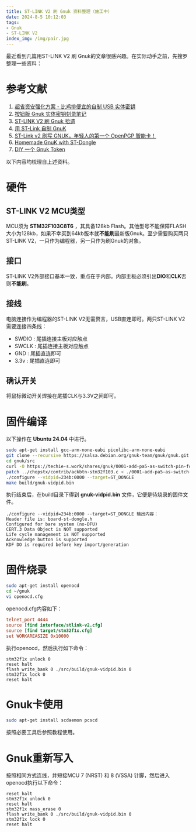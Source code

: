```yaml
---
title: ST-LINK V2 刷 Gnuk 资料整理（施工中）
date: 2024-8-5 10:12:03
tags:
- Gnuk
- ST-LINK V2
index_img: /img/pair.jpg
---
```

最近看到几篇用ST-LINK V2 刷 Gnuk的文章很感兴趣。在实际动手之前，先搜罗整理一些资料：
# 参考文献
1. [超省资安强化方案 - 比鸡排便宜的自制 USB 实体密钥](https://blog.darkthread.net/blog/low-cost-diy-usb-security-key/)
2. [按钮版 Gnuk 实体密钥刻录笔记](https://blog.darkthread.net/blog/flash-gnuk-notes/)
3. [ST-LINK V2 刷 Gnuk 拾遗](https://blog.dylanwu.space/2020/01/24/stm32-gnuk.html)
4. [用 ST-Link 自制 GnuK](https://techie-s.work/posts/2021/04/homemade-gnuk/)
5. [ST-Link v2 刷写 GNUK，年轻人的第一个 OpenPGP 智能卡！](https://www.cnblogs.com/tibrella/p/17816505.html)
6. [Homemade GnuK with ST-Dongle](https://techie-s.work/posts/2021/05/homemade-gnuk-with-stdongle/)
7. [DIY 一个 Gnuk Token](https://blog.indexyz.me/diy-gnuk-token/)

以下内容均梳理自上述资料。
# 硬件
## ST-LINK V2 MCU类型
MCU须为 **STM32F103C8T6** ，其具备128kb Flash。其他型号不能保障FLASH大小为128kb，如果不幸买到64kb版本就**不能刷**最新版Gnuk。至少需要购买两只ST-LINK V2，一只作为编程器，另一只作为刷Gnuk的对象。
## 接口
ST-LINK V2外部接口基本一致，重点在于内部。内部主板必须引出**DIO**和**CLK**否则**不能刷**。
## 接线
电脑连接作为编程器的ST-LINK V2无需赘言，USB直连即可。两只ST-LINK V2需要连接四条线：

* SWDIO : 尾插连接主板对应触点
* SWCLK : 尾插连接主板对应触点
* GND : 尾插直连即可
* 3.3v : 尾插直连即可

## 确认开关
将鼠标微动开关焊接在尾插CLK与3.3V之间即可。
# 固件编译
以下操作在 **Ubuntu 24.04** 中进行。

```bash
sudo apt-get install gcc-arm-none-eabi picolibc-arm-none-eabi
git clone --recursive https://salsa.debian.org/gnuk-team/gnuk/gnuk.git gnuk
cd gnuk/src
curl -O https://techie-s.work/shares/gnuk/0001-add-pa5-as-switch-pin-for-st-dongle.patch
patch ../chopstx/contrib/ackbtn-stm32f103.c < ./0001-add-pa5-as-switch-pin-for-st-dongle.patch
./configure --vidpid=234b:0000 --target=ST_DONGLE
make build/gnuk-vidpid.bin
```

执行结束后，在build目录下得到 **gnuk-vidpid.bin** 文件，它便是待烧录的固件文件。 

    ./configure --vidpid=234b:0000 --target=ST_DONGLE 输出内容：
    Header file is: board-st-dongle.h
    Configured for bare system (no-DFU)
    CERT.3 Data Object is NOT supported
    Life cycle management is NOT supported
    Acknowledge button is supported
    KDF DO is required before key import/generation


# 固件烧录
```bash
sudo apt-get install openocd
cd ~/gnuk
vi openocd.cfg
```
openocd.cfg内容如下：

```cfg
telnet_port 4444
source [find interface/stlink-v2.cfg]
source [find target/stm32f1x.cfg]
set WORKAREASIZE 0x10000
```

执行openocd，然后执行如下命令：
```telnet
stm32f1x unlock 0
reset halt
flash write_bank 0 ./src/build/gnuk-vidpid.bin 0
stm32f1x lock 0
reset halt
```

# Gnuk卡使用
```bash
sudo apt-get install scdaemon pcscd
```
按照必要工具后参照教程使用。

# Gnuk重新写入
按照相同方式连线，并短接MCU 7 (NRST) 和 8  (VSSA) 针脚，然后进入openocd执行以下命令：
```telnet
reset halt
stm32f1x unlock 0
reset halt
stm32f1x mass_erase 0
flash write_bank 0 ./src/build/gnuk-vidpid.bin 0
stm32f1x lock 0
reset halt
```